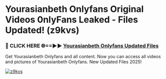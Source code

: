 # Yourasianbeth Onlyfans Original Videos 0nlyFans Leaked - Files Updated! (z9kvs)

<h3>🔴 CLICK HERE 🌐==►► <a href="https://tinyurl.com/ehrbuxhb" rel="nofollow">Yourasianbeth Onlyfans Updated Files</a></h3>

Get Yourasianbeth Onlyfans and all content. Now you can access all videos and pictures of Yourasianbeth Onlyfans. New Updated Files 2025!

[![z9kvs](https://i.imgur.com/lVYEuWS.gif)](https://tinyurl.com/ehrbuxhb)
